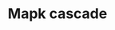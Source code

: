 ---
annotations:
- id: PW:0000007
  parent: signaling pathway
  type: Pathway Ontology
  value: mitogen activated protein kinase signaling pathway
- id: PW:0000007
  parent: signaling pathway
  type: Pathway Ontology
  value: mitogen activated protein kinase signaling pathway
authors:
- Nsalomonis
- MaintBot
- I.Reyes
- Michiel
- Ddigles
- Mkutmon
- Egonw
- Eweitz
citedin:
- link: 10.1038/mtm.2014.7
  title: Proteomic profiling of salivary gland after nonviral gene transfer mediated
    by conventional plasmids and minicircles (2014)
description: The MAPK cascades are central signaling pathways that regulate a wide
  variety of stimulated cellular processes, including proliferation, differentiation,
  apoptosis and stress response. Therefore, dysregulation, or improper functioning
  of these cascades, is involved in the induction and progression of diseases such
  as cancer, diabetes, autoimmune diseases, and developmental abnormalities.
last-edited: 2021-05-11
organisms:
- Mus musculus
redirect_from:
- /index.php/Pathway:WP251
- /instance/WP251
- /instance/WP251_r116722
revision: r116722
schema-jsonld:
- '@context': https://schema.org/
  '@id': https://wikipathways.github.io/pathways/WP251.html
  '@type': Dataset
  creator:
    '@type': Organization
    name: WikiPathways
  description: The MAPK cascades are central signaling pathways that regulate a wide
    variety of stimulated cellular processes, including proliferation, differentiation,
    apoptosis and stress response. Therefore, dysregulation, or improper functioning
    of these cascades, is involved in the induction and progression of diseases such
    as cancer, diabetes, autoimmune diseases, and developmental abnormalities.
  keywords:
  - Araf
  - Braf
  - Elk1
  - GDP
  - GTP
  - Hras
  - Jun
  - Kras
  - Map2
  - Map2k1
  - Map2k2
  - Map2k3
  - Map2k4
  - Map2k6
  - Map2k7
  - Map3k1
  - Map3k12
  - Map3k2
  - Map3k3
  - Mapk1
  - Mapk10
  - Mapk12
  - Mapk14
  - Mapk3
  - Mbp
  - Nras
  - Plcb3
  - Raf1
  - Rasa3
  - Rras
  - Sipa1
  license: CC0
  name: Mapk cascade
seo: CreativeWork
title: Mapk cascade
wpid: WP251
---